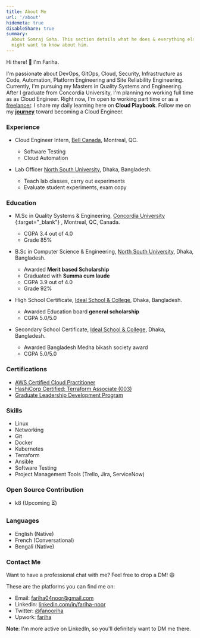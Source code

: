 ```yaml
---
title: About Me
url: '/about'
hidemeta: true
disableShare: true
summary:
  About Somraj Saha. This section details what he does & everything else you
  might want to know about him.
---
```


Hi there! 👋 I'm Fariha.

I'm passionate about DevOps, GitOps, Cloud, Security, Infrastructure as Code, Automation, Platform Engineering and Site Reliability Engineering. Currently, I'm pursuing my Masters in Quality Systems and Engineering. After I graduate from Concordia University, I'm planning no working full time as as Cloud Engineer. Right now, I'm open to working part time or as a [freelancer](/hireme). I share my daily learning here on **Cloud Playbook**. Follow me on my [**journey**](../docs/nextsteps) toward becoming a Cloud Engineer.

### Experience

- Cloud Engineer Intern, [Bell Canada][bell], Montreal, QC.

  - Software Testing
  - Cloud Automation

- Lab Officer [North South University][nsu], Dhaka, Bangladesh.
  - Teach lab classes, carry out experiments
  - Evaluate student experiments, exam copy

### Education

- M.Sc in Quality Systems & Engineering, [Concordia University][Concordia] {:target="\_blank"} , Montreal, QC, Canada.

  - CGPA 3.4 out of 4.0
  - Grade 85%

- B.Sc in Computer Science & Engineering, [North South University][nsu], Dhaka, Bangladesh.

  - Awarded **Merit based Scholarship**
  - Graduated with **Summa cum laude**
  - CGPA 3.9 out of 4.0
  - Grade 92%

- High School Certificate, [Ideal School & College][ideal], Dhaka, Bangladesh.

  - Awarded Education board **general scholarship**
  - CGPA 5.0/5.0

- Secondary School Certificate, [Ideal School & College][ideal], Dhaka, Bangladesh.
  - Awarded Bangladesh Medha bikash society award
  - CGPA 5.0/5.0

### Certifications

- [AWS Certified Cloud Practitioner][aws]
- [HashiCorp Certified: Terraform Associate (003)][terraform]
- [Graduate Leadership Development Program][GLDP]

### Skills

- Linux
- Networking
- Git
- Docker
- Kubernetes
- Terraform
- Ansible
- Software Testing
- Project Management Tools (Trello, Jira, ServiceNow)

### Open Source Contribution

- k8 (Upcoming ⏳)

### Languages

- English (Native)
- French (Conversational)
- Bengali (Native)

### Contact Me

Want to have a professional chat with me? Feel free to drop a DM! 😄

These are the platforms you can find me on:

- Email: fariha04noor@gmail.com
- Linkedin: [linkedin.com/in/fariha-noor][linkedin]
- Twitter: [@fanooriha][twitter]
- Upwork: [fariha][upwork]

**Note**: I'm more active on LinkedIn, so you'll definitely want to DM me there.

<!-- Reference Links -->

[twitter]: https://twitter.com/fanooriha
[linkedin]: https://www.linkedin.com/in/fariha-noor/
[email]: mailto:fariha04noor@gmail.com
[github]: https://github.com/farihanoor
[upwork]: https://www.upwork.com/freelancers/~01f87a8e4fb01f239a
[nsu]: http://www.northsouth.edu/
[concordia]: https://www.concordia.ca/
[ideal]: https://iscm.edu.bd/
[bell]: https://business.bell.ca/shop/medium-large/cloud
[aws]: https://www.credly.com/badges/36f73864-86ee-435c-a600-3ff5985d9a72/public_url
[terraform]: https://www.credly.com/badges/32dfd161-f263-4a8b-bd32-fdcbcab21c65/public_url
[GLDP]: https://www.concordia.ca/content/dam/concordia/offices/gradproskills/certificate/GPLD147W2023FarihaNoor.pdf
